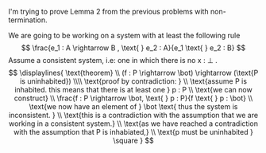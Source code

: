 I'm trying to prove Lemma 2 from the previous problems with non-termination.

We are going to be working on a system with at least the following rule $$
\frac{e_1 : A \rightarrow B , \text{ } e_2 : A}{e_1 \text{ } e_2 : B} $$
Assume a consistent system, i.e: one in which there is no x : $\bot$ . $$
\displaylines{
\text{theorem}  \\
(f : P \rightarrow \bot) \rightarrow (\text{P is uninhabited}) \\\\
\text{proof by contradiction: } \\
\text{assume P is inhabited. this means that there is at least one } p : P \\
\text{we can now construct} \\
\frac{f : P \rightarrow \bot, \text{ } p : P}{f \text{ } p : \bot} \\
\text{we now have an element of } \bot \text{ thus the system is inconsistent. } \\
\text{this is a contradiction with the assumption that we are working in a consistent system.} \\
\text{as we have reached a contradiction with the assumption that P is inhabiated,} \\
\text{p must be uninhabited } \square
} $$
